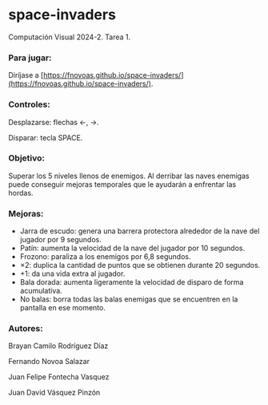 # space-invaders
Computación Visual 2024-2. Tarea 1.

### Para jugar:
Diríjase a [https://fnovoas.github.io/space-invaders/](https://fnovoas.github.io/space-invaders/).

### Controles:
Desplazarse: flechas ←, →.

Disparar: tecla SPACE.

### Objetivo:
Superar los 5 niveles llenos de enemigos. Al derribar las naves enemigas puede conseguir mejoras temporales que le ayudarán a enfrentar las hordas.

### Mejoras:
- Jarra de escudo: genera una barrera protectora alrededor de la nave del jugador por 9 segundos.
- Patín: aumenta la velocidad de la nave del jugador por 10 segundos.
- Frozono: paraliza a los enemigos por 6,8 segundos.
- ×2: duplica la cantidad de puntos que se obtienen durante 20 segundos.
- +1: da una vida extra al jugador.
- Bala dorada: aumenta ligeramente la velocidad de disparo de forma acumulativa.
- No balas: borra todas las balas enemigas que se encuentren en la pantalla en ese momento.

### Autores:
Brayan Camilo Rodríguez Díaz

Fernando Novoa Salazar

Juan Felipe Fontecha Vasquez

Juan David Vásquez Pinzón

